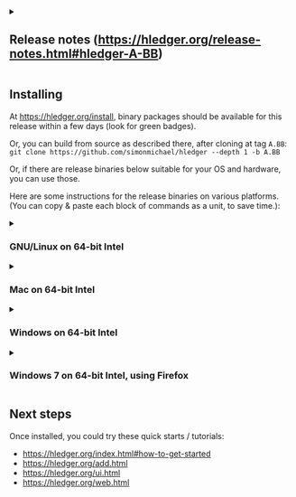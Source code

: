 <details>
<summary>

## Release notes (https://hledger.org/release-notes.html#hledger-A-BB)

</summary>

## YYYY-MM-DD hledger-A.BB

**Summary.**
<!-- ([announcement](https://groups.google.com/g/hledger/LINK)) -->

### hledger A.BB

<!-- etc, from release-notes.md -->

</details>

## Installing

At <https://hledger.org/install>, binary packages should be available for this release within a few days (look for green badges). 

Or, you can build from source as described there, after cloning at tag `A.BB`:
`git clone https://github.com/simonmichael/hledger --depth 1 -b A.BB`

Or, if there are release binaries below suitable for your OS and hardware, you can use those.
<!--
(Note, release binaries have been updated:
- YYYY-MM-DD: description. [#NNNN](https://github.com/simonmichael/hledger/issues/NNNN)
-->

Here are some instructions for the release binaries on various platforms. (You can copy & paste each block of commands as a unit, to save time.):

<details>
<summary>

### GNU/Linux on 64-bit Intel
</summary>
At the command line,

```
cd /usr/local/bin
curl -LOC- https://github.com/simonmichael/hledger/releases/download/A.BB/hledger-linux-x64.zip   # can rerun this if interrupted
unzip hledger-linux-x64.zip; tar xvf hledger-linux-x64.tar; rm hledger-linux-x64.{zip,tar}        # github workaround, preserves permissions
cd -
hledger --version  # should show the new version
touch $HOME/.hledger.journal   # ensure a default journal file exists
```
</details>

<details>
<summary>

### Mac on 64-bit Intel
</summary>
In a terminal window,

```
cd /usr/local/bin
curl -LOC- https://github.com/simonmichael/hledger/releases/download/A.BB/hledger-mac-x64.zip
unzip hledger-mac-x64.zip; tar xvf hledger-mac-x64.tar; rm hledger-mac-x64.{zip,tar}              # github workaround, preserves permissions
open .
# for the hledger, hledger-ui, hledger-web icons: right-click the executable, Open, confirm it's ok to run
cd -
hledger --version  # should show the new version
touch $HOME/.hledger.journal   # ensure a default journal file exists
```
</details>

<details>
<summary>

### Windows on 64-bit Intel
</summary>

In a powershell window (press Windows-r, type powershell, press enter),

Make a place to keep hledger binaries, and add it to your PATH; this makes running hledger easier. You only need to do this once, not for every release. 
```
mkdir -force $HOME\bin >$null
[Environment]::SetEnvironmentVariable("Path", [Environment]::GetEnvironmentVariable("Path", [EnvironmentVariableTarget]::User)+";"+$HOME+"\bin", [EnvironmentVariableTarget]::User)
```
Download and install the release binaries:
```
cd $HOME\bin
curl https://github.com/simonmichael/hledger/releases/download/A.BB/hledger-windows-x64.zip -OutFile hledger-windows-x64.zip
Expand-Archive hledger-windows-x64.zip -DestinationPath .
rm hledger-windows-x64.zip
cd $HOME
hledger --version           # should show the new version
```
And ensure a default journal file exists:
```
echo $null | out-file -append -encoding ascii $HOME/.hledger.journal
```

Problems:
- Starting hledger/hledger-web by double-clicking their icon won't work; run them from a cmd or powershell window instead.
</details>

<details>
<summary>

### Windows 7 on 64-bit Intel, using Firefox
</summary>

- click hledger-windows-x64.zip below
- choose Open with Windows Explorer, OK
- click Extract all files
- choose a destination folder - ideally one that appears in `echo %PATH%`, like `C:\Windows` (though that one will require administrator permission); otherwise, your home directory (`C:\Users\YOURNAME`)
- check "Show extracted files when complete"
- click Extract, wait for the destination folder to open
- find the hledger, hledger-web icons (if you extracted to `\Windows`, you'll need to scroll down)
- for each icon: double-click, uncheck "Always ask before opening this file", click Run
- close those Explorer windows
- open a command window (press Windows-r, type CMD, press enter)
- `hledger --version` should show the new version
- `echo # >> .hledger.journal` to ensure a default journal file exists. (Important: the doubled **>>** is needed to avoid overwriting existing data.)

Problems:
- Starting hledger by double-clicking its icon won't work because it needs arguments; run it from the command window instead.
- Starting hledger-web by double-clicking its icon may fail eg because Explorer's command window is too small;
  configure that to be larger, or run hledger-web from a command window instead.
- hledger or hledger-web may fail to run if there is not enough memory available.
</details>

## Next steps
Once installed, you could try these quick starts / tutorials:

- https://hledger.org/index.html#how-to-get-started
- https://hledger.org/add.html
- https://hledger.org/ui.html
- https://hledger.org/web.html


<!--
## Updates
2022-06-05: linux-x64 binaries updated to run at normal speed. [#1867](https://github.com/simonmichael/hledger/issues/1867)
2022-06-08: windows-x64 binaries fixed. [#1869](https://github.com/simonmichael/hledger/issues/1869)
-->

